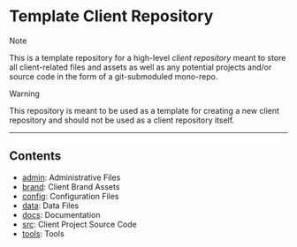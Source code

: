 # Template Client Repository

> [!NOTE]
> This is a template repository for a high-level *client repository* meant to store all client-related files and assets as well as any potential
> projects and/or source code in the form of a git-submoduled mono-repo.

> [!WARNING]
> This repository is meant to be used as a template for creating a new client repository and should not be used as a client repository itself.

***

## Contents

- [admin](admin/): Administrative Files
- [brand](brand/): Client Brand Assets
- [config](config/): Configuration Files
- [data](data/): Data Files
- [docs](docs/): Documentation
- [src](src): Client Project Source Code
- [tools](tools/): Tools
